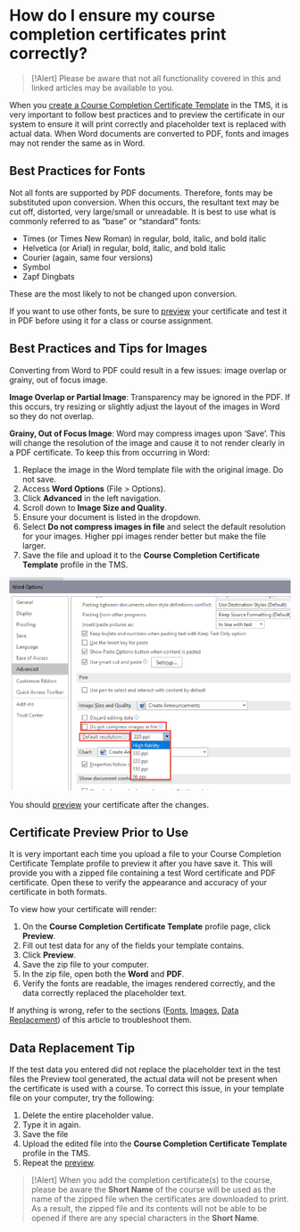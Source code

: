 # How do I ensure my course completion certificates print correctly?

> [!Alert] Please be aware that not all functionality covered in this and linked articles may be available to you.

When you [create a Course Completion Certificate Template](create-completion-certificates.md) in the TMS, it is very important to follow best practices and to preview the certificate in our system to ensure it will print correctly and placeholder text is replaced with actual data. When Word documents are converted to PDF, fonts and images may not render the same as in Word.

## Best Practices for Fonts

Not all fonts are supported by PDF documents. Therefore, fonts may be substituted upon conversion. When this occurs, the resultant text may be cut off, distorted, very large/small or unreadable. It is best to use what is commonly referred to as “base” or “standard” fonts:

- Times (or Times New Roman) in regular, bold, italic, and bold italic
- Helvetica (or Arial) in regular, bold, italic, and bold italic
- Courier (again, same four versions)
- Symbol
- Zapf Dingbats

These are the most likely to not be changed upon conversion.

If you want to use other fonts, be sure to [preview](#certificate-preview-prior-to-use) your certificate and test it in PDF before using it for a class or course assignment.

## Best Practices and Tips for Images

Converting from Word to PDF could result in a few issues: image overlap or grainy, out of focus image.

**Image Overlap or Partial Image**: Transparency may be ignored in the PDF. If this occurs, try resizing or slightly adjust the layout of the images in Word so they do not overlap.

**Grainy, Out of Focus Image**: Word may compress images upon ‘Save’. This will change the resolution of the image and cause it to not render clearly in a PDF certificate. To keep this from occurring in Word:
1. Replace the image in the Word template file with the original image. Do not save.
1. Access **Word Options** (File > Options).
1. Click **Advanced** in the left navigation.
1. Scroll down to **Image Size and Quality**.
1. Ensure your document is listed in the dropdown.
1. Select **Do not compress images in file** and select the default resolution for your images. Higher ppi images render better but make the file larger.
1. Save the file and upload it to the **Course Completion Certificate Template** profile in the TMS.

![](/tms/images/word-options.png)

You should [preview](#certificate-preview-prior-to-use) your certificate after the changes.

## Certificate Preview Prior to Use

It is very important each time you upload a file to your Course Completion Certificate Template profile to preview it after you have save it. This will provide you with a zipped file containing a test Word certificate and PDF certificate. Open these to verify the appearance and accuracy of your certificate in both formats.

To view how your certificate will render:
1. On the **Course Completion Certificate Template** profile page, click **Preview**.
1. Fill out test data for any of the fields your template contains.
1. Click **Preview**.
1. Save the zip file to your computer.
1. In the zip file, open both the **Word** and **PDF**.
1. Verify the fonts are readable, the images rendered correctly, and the data correctly replaced the placeholder text.

If anything is wrong, refer to the sections ([Fonts](#best-practices-for-fonts), [Images](#best-practices-and-tips-for-images), [Data Replacement](#data-replacement-tip)) of this article to troubleshoot them.

## Data Replacement Tip

If the test data you entered did not replace the placeholder text in the test files the Preview tool generated, the actual data will not be present when the certificate is used with a course. To correct this issue, in your template file on your computer, try the following:
1. Delete the entire placeholder value.
1. Type it in again.
1. Save the file
1. Upload the edited file into the **Course Completion Certificate Template** profile in the TMS.
1. Repeat the [preview](#certificate-preview-prior-to-use).

> [!Alert] When you add the completion certificate(s) to the course, please be aware the **Short Name** of the course will be used as the name of the zipped file when the certificates are downloaded to print. As a result, the zipped file and its contents will not be able to be opened if there are any special characters in the **Short Name**.  
